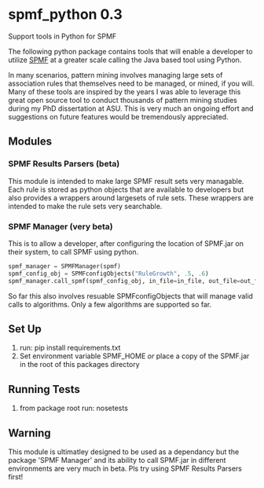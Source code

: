 # spmf_python 0.3
Support tools in Python for SPMF

The following python package contains tools that will enable a developer to utilize [SPMF](http://www.philippe-fournier-viger.com/spmf/) at a greater scale calling the Java based tool using Python.

In many scenarios, pattern mining involves managing large sets of association rules that themselves need to be managed, or mined, if you will.  Many of these tools are inspired by the years I was able to leverage this great open source tool to conduct thousands of pattern mining studies during my PhD dissertation at ASU.  This is very much an ongoing effort and suggestions on future features would be tremendously appreciated.

## Modules

### SPMF Results Parsers (beta)
This module is intended to make large SPMF result sets very managable.  Each rule is stored as python objects that are available to developers but also provides a wrappers around largesets of rule sets.  These wrappers are intended to make the rule sets very searchable.

### SPMF Manager (very beta)
This is to allow a developer, after configuring the location of SPMF.jar on their system, to call SPMF using python.  

```python
spmf_manager = SPMFManager(spmf)
spmf_config_obj = SPMFconfigObjects("RuleGrowth", .5, .6)
spmf_manager.call_spmf(spmf_config_obj, in_file=in_file, out_file=out_file, over_write_ouput=True)
```
So far this also involves resuable SPMFconfigObjects that will manage valid calls to algorithms.  Only a few algorithms are supported so far.

## Set Up

1. run: pip install requirements.txt
2. Set environment variable SPMF_HOME *or* place a copy of the SPMF.jar in the root of this packages directory

## Running Tests

1. from package root run: nosetests

## Warning
This module is ultimatley designed to be used as a dependancy but the package 'SPMF Manager' and its ability to call SPMF.jar in different environments are very much in beta.  Pls try using SPMF Results Parsers first!
